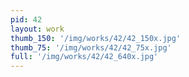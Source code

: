 ```yaml
---
pid: 42
layout: work
thumb_150: '/img/works/42/42_150x.jpg'
thumb_75: '/img/works/42/42_75x.jpg'
full: '/img/works/42/42_640x.jpg'
---
```

